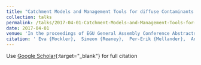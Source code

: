 ```yaml
---
title: "Catchment Models and Management Tools for diffuse Contaminants (Sediment, Phosphorus and Pesticides): DIFFUSE Project"
collection: talks
permalink: /talks/2017-04-01-Catchment-Models-and-Management-Tools-for-diffuse-Contaminants-Sediment-Phosphorus-and-Pesticides-DIFFUSE-Project
date: 2017-04-01
venue: 'In the proceedings of EGU General Assembly Conference Abstracts'
citation: ' Eva {Mockler},  Simeon {Reaney},  Per-Erik {Mellander},  Andrew {Wade},  Adrian {Collins},  Berit {Arheimer},  Michael {Bruen}, &quot;Catchment Models and Management Tools for diffuse Contaminants (Sediment, Phosphorus and Pesticides): DIFFUSE Project.&quot; In the proceedings of EGU General Assembly Conference Abstracts, 2017.'
---
```

Use [Google Scholar](https://scholar.google.com/scholar?q=Catchment+Models+and+Management+Tools+for+diffuse+Contaminants+(Sediment,+Phosphorus+and+Pesticides):+DIFFUSE+Project){:target="_blank"} for full citation